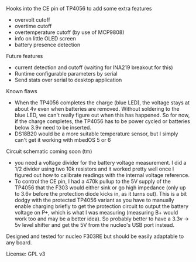Hooks into the CE pin of TP4056 to add some extra features
- overvolt cutoff
- overtime cutoff
- overtemperature cutoff (by use of MCP9808)
- info on little OLED screen
- battery presence detection

Future features
- current detection and cutoff (waiting for INA219 breakout for this)
- Runtime configurable parameters by serial
- Send stats over serial to desktop application

Known flaws
- When the TP4056 completes the charge (blue LED), the voltage stays at about 4v even when batteries are removed. Without soldering to the blue LED, we can't really figure out when this has happened. So for now, if the charge completes, the TP4056 has to be power cycled or batteries below 3.9v need to be inserted.
- DS18B20 would be a more suitable temperature sensor, but I simply can't get it working with mbedOS 5 or 6

Circuit schematic coming soon (tm)
- you need a voltage divider for the battery voltage measurement. I did a 1/2 divider using two 10k resistors and it worked pretty well once I figured out how to calibrate readings with the internal voltage reference.
- To control the CE pin, I had a 470k pullup to the 5V supply of the TP4056 that the F303 would either sink or go high impedance (only up to 3.6v before the protection diode kicks in, as it turns out). This is a bit dodgy with the protected TP4056 variant as you have to manually enable charging briefly to get the protection circuit to output the battery voltage on P+, which is what I was measuring (measuring B+ would work too and may be a better idea). So probably better to have a 3.3v -> 5v level shifter and get the 5V from the nucleo's USB port instead.

Designed and tested for nucleo F303RE but should be easily adaptable to any board.

License: GPL v3